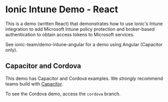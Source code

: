# Ionic Intune Demo - React

This is a demo (written React) that demonstrates how to use Ionic's Intune integration to add Microsoft Intune policy protection and broker-based authentication to obtain access tokens to Microsoft services.

See ionic-team/demo-intune-angular for a demo using Angular (Capacitor only).

## Capacitor and Cordova

This demo has Capacitor and Cordova examples. We _strongly_ recommend teams build with [Capacitor](https://capacitorjs.com/).

To see the Cordova demo, access the `cordova` branch.
